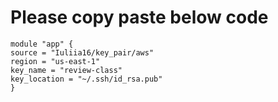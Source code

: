 # Please copy paste below code

```
module "app" {
source = "Iuliia16/key_pair/aws"
region = "us-east-1"
key_name = "review-class"
key_location = "~/.ssh/id_rsa.pub"
}
```